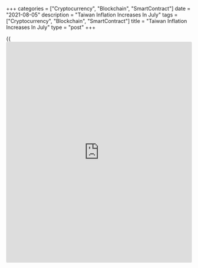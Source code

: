 +++
categories = ["Cryptocurrency", "Blockchain", "SmartContract"]
date = "2021-08-05"
description = "Taiwan Inflation Increases In July"
tags = ["Cryptocurrency", "Blockchain", "SmartContract"]
title = "Taiwan Inflation Increases In July"
type = "post"
+++

{{<iframe id="large-banner" src="https://www.bounty.group/#slide=1.0" width="100%" height="600" scrolling="no" style="border: 0px solid rgb(216, 221, 230); border-radius: 3px;">}}

Taiwan's consumer price inflation increased in July, data released by
the Directorate General of Budget, Accounting & Statistics revealed on
Thursday.

Consumer prices rose 1.95 percent year-on-year in July, following 1.87
percent increase in June. Economists had forecast a 1.81 percent
increase.

The indices for fuels and lubricants surged 25.87 percent due to a
relatively lower comparison base and the index for transportation fees
rose 12.27 percent due to the increase in airfares.

Excluding fruits, vegetables and energy, core consumer prices rose 1.29
percent in July.

On a monthly basis, the consumer price index gained 0.21 percent mainly
because of higher water, electricity and gas prices.

For the first seven months of 2021, the CPI increased 1.54 percent over
the same period of previous year.

Data showed that wholesale prices grew 1.46 percent monthly and grew
11.77 percent annually in July.

For comments and feedback [contact](https://www.playgroundfx.com/contact/): editorial@rtt[news](https://www.letsplayfx.com/blog/forex-news-website/).com

[Economic News][1]

 **What parts of the world are seeing the best (and worst) economic
performances lately? Click[here][2] to check out our [Econ Scorecard][2]
and find out! See up-to-the-moment [ranking](https://www.playgroundfx.com/blog/crypto-exchange-ranking/)s for the best and worst
performers in [GDP][2], [unemployment rate][3], [inflation][4] and much
more.**

   1. www.rtt[news](https://www.letsplayfx.com/blog/forex-news-website/).com/Content/EconomicNews.aspx
   2. www.rtt[news](https://www.letsplayfx.com/blog/forex-news-website/).com/economic-scorecard/world-rank/GDP/highest-performance.aspx
   3. www.rtt[news](https://www.letsplayfx.com/blog/forex-news-website/).com/economic-scorecard/world-rank/unemployment-rate/lowest-performance.aspx
   4. www.rtt[news](https://www.letsplayfx.com/blog/forex-news-website/).com/economic-scorecard/world-rank/CPI/highest-performance.aspx